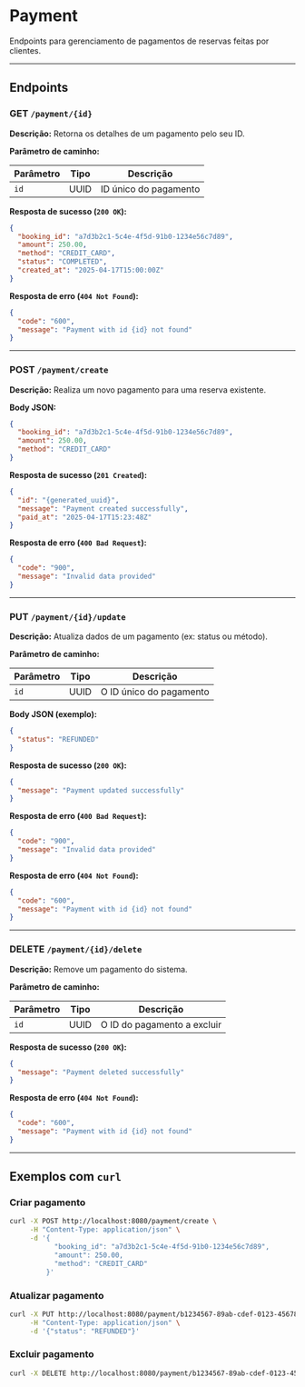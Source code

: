 # Payment
Endpoints para gerenciamento de pagamentos de reservas feitas por clientes.

---

## Endpoints

### GET `/payment/{id}`

**Descrição:** Retorna os detalhes de um pagamento pelo seu ID.

**Parâmetro de caminho:**

| Parâmetro | Tipo | Descrição             |
|-----------|------|-----------------------|
| `id`      | UUID | ID único do pagamento |

**Resposta de sucesso (`200 OK`):**

```json
{
  "booking_id": "a7d3b2c1-5c4e-4f5d-91b0-1234e56c7d89",
  "amount": 250.00,
  "method": "CREDIT_CARD",
  "status": "COMPLETED",
  "created_at": "2025-04-17T15:00:00Z"
}
```

**Resposta de erro (`404 Not Found`):**

```json
{
  "code": "600",
  "message": "Payment with id {id} not found"
}
```

---

### POST `/payment/create`

**Descrição:** Realiza um novo pagamento para uma reserva existente.

**Body JSON:**

```json
{
  "booking_id": "a7d3b2c1-5c4e-4f5d-91b0-1234e56c7d89",
  "amount": 250.00,
  "method": "CREDIT_CARD"
}
```

**Resposta de sucesso (`201 Created`):**

```json
{
  "id": "{generated_uuid}",
  "message": "Payment created successfully",
  "paid_at": "2025-04-17T15:23:48Z"
}
```

**Resposta de erro (`400 Bad Request`):**

```json
{
  "code": "900",
  "message": "Invalid data provided"
}
```

---

### PUT `/payment/{id}/update`

**Descrição:** Atualiza dados de um pagamento (ex: status ou método).

**Parâmetro de caminho:**

| Parâmetro | Tipo | Descrição                  |
|-----------|------|----------------------------|
| `id`      | UUID | O ID único do pagamento    |

**Body JSON (exemplo):**

```json
{
  "status": "REFUNDED"
}
```

**Resposta de sucesso (`200 OK`):**

```json
{
  "message": "Payment updated successfully"
}
```

**Resposta de erro (`400 Bad Request`):**

```json
{
  "code": "900",
  "message": "Invalid data provided"
}
```

**Resposta de erro (`404 Not Found`):**

```json
{
  "code": "600",
  "message": "Payment with id {id} not found"
}
```

---

### DELETE `/payment/{id}/delete`

**Descrição:** Remove um pagamento do sistema.

**Parâmetro de caminho:**

| Parâmetro | Tipo | Descrição                   |
|-----------|------|-----------------------------|
| `id`      | UUID | O ID do pagamento a excluir |

**Resposta de sucesso (`200 OK`):**

```json
{
  "message": "Payment deleted successfully"
}
```

**Resposta de erro (`404 Not Found`):**

```json
{
  "code": "600",
  "message": "Payment with id {id} not found"
}
```

---

## Exemplos com `curl`

### Criar pagamento

```bash
curl -X POST http://localhost:8080/payment/create \
     -H "Content-Type: application/json" \
     -d '{
           "booking_id": "a7d3b2c1-5c4e-4f5d-91b0-1234e56c7d89",
           "amount": 250.00,
           "method": "CREDIT_CARD"
         }'
```

### Atualizar pagamento

```bash
curl -X PUT http://localhost:8080/payment/b1234567-89ab-cdef-0123-456789abcdef/update \
     -H "Content-Type: application/json" \
     -d '{"status": "REFUNDED"}'
```

### Excluir pagamento

```bash
curl -X DELETE http://localhost:8080/payment/b1234567-89ab-cdef-0123-456789abcdef/delete
```